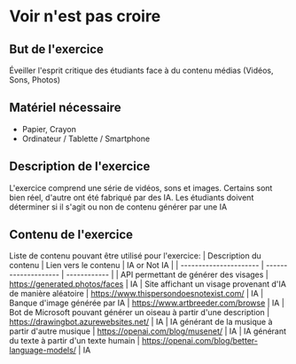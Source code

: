 # Voir n'est pas croire

## But de l'exercice

Éveiller l'esprit critique des étudiants face à du contenu médias (Vidéos, Sons, Photos)

## Matériel nécessaire

-   Papier, Crayon
-   Ordinateur / Tablette / Smartphone

## Description de l'exercice

L'exercice comprend une série de vidéos, sons et images. Certains sont bien réel, d'autre ont été fabriqué par des IA. Les étudiants doivent déterminer si il s'agit ou non de contenu générer par une IA

## Contenu de l'exercice

Liste de contenu pouvant être utilisé pour l'exercice:
| Description du contenu | Lien vers le contenu | IA or Not IA |
| ---------------------- | -------------------- | ------------ |
| API permettant de générer des visages | https://generated.photos/faces | IA
| Site affichant un visage provenant d'IA de manière aléatoire | https://www.thispersondoesnotexist.com/ | IA
| Banque d'image générée par IA | https://www.artbreeder.com/browse | IA
| Bot de Microsoft pouvant générer un oiseau à partir d'une description | https://drawingbot.azurewebsites.net/ | IA
| IA générant de la musique à partir d'autre musique | https://openai.com/blog/musenet/ | IA
| IA générant du texte à partir d'un texte humain | https://openai.com/blog/better-language-models/ | IA



<!--stackedit_data:
eyJoaXN0b3J5IjpbLTIwMDk2MzgzNTYsNzM1NjcyMTQwLDE1ND
E2MTE3NCwtOTg4MjEyMDI2LC0xNzcyMjU5NDE0LC05MzMxNzE2
MjddfQ==
-->